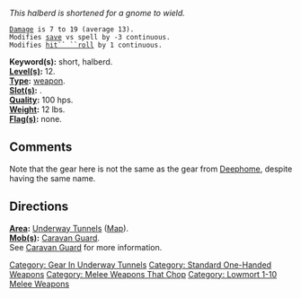 *This halberd is shortened for a gnome to wield.*

[`Damage`](Melee_Weapon_Values.md "wikilink")` is 7 to 19 (average 13).`  
`Modifies `[`save`](Saving_Throw.md "wikilink")` vs spell by -3 continuous.`  
`Modifies `[`hit`` ``roll`](Hit_Roll.md "wikilink")` by 1 continuous.`

**Keyword(s):** short, halberd.  
**[Level(s)](Object_Level.md "wikilink"):** 12.  
**[Type](:Category:_Object_Types.md "wikilink"):**
[weapon](:Category:_Melee_Weapons.md "wikilink").  
**[Slot(s)](Object_Slots.md "wikilink"):** <wielded>.  
**[Quality](Object_Quality.md "wikilink"):** 100 hps.  
**[Weight](Object_Weight.md "wikilink"):** 12 lbs.  
**[Flag(s)](:Category:_Object_Flags.md "wikilink"):** none.  

## Comments

Note that the gear here is not the same as the gear from
[Deephome](:Category:Deephome.md "wikilink"), despite having the same
name.

## Directions

**[Area](:Category:_Areas.md "wikilink"):** [Underway
Tunnels](:Category:_Underway_Tunnels.md "wikilink")
([Map](Underway_Tunnels_Map.md "wikilink")).  
**[Mob(s)](:Category:_Mobs.md "wikilink"):** [Caravan
Guard](Caravan_Guard "wikilink").  
See [Caravan Guard](Caravan_Guard "wikilink") for more information.

[Category: Gear In Underway
Tunnels](Category:_Gear_In_Underway_Tunnels "wikilink") [Category:
Standard One-Handed
Weapons](Category:_Standard_One-Handed_Weapons "wikilink") [Category:
Melee Weapons That Chop](Category:_Melee_Weapons_That_Chop "wikilink")
[Category: Lowmort 1-10 Melee
Weapons](Category:_Lowmort_1-10_Melee_Weapons "wikilink")
